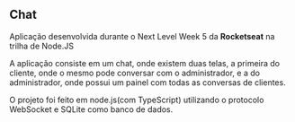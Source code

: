 ## Chat

Aplicação desenvolvida durante o Next Level Week 5 da **Rocketseat** na trilha de Node.JS


A aplicação consiste em um chat, onde existem duas telas, a primeira do cliente, onde o mesmo pode conversar com o administrador, e a do administrador, onde possui um painel com todas as conversas de clientes.

O projeto foi feito em node.js(com TypeScript) utilizando o protocolo WebSocket e SQLite como banco de dados.